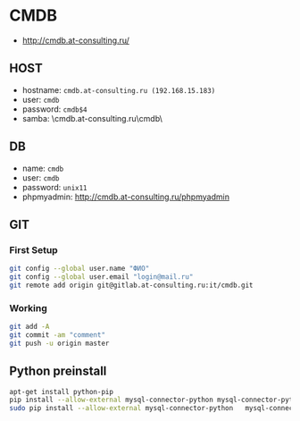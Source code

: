 # CMDB
* http://cmdb.at-consulting.ru/

## HOST
* hostname: `cmdb.at-consulting.ru (192.168.15.183)`
* user: `cmdb`
* password: `cmdb$4`
* samba: \\cmdb.at-consulting.ru\cmdb\

## DB
* name: `cmdb`
* user: `cmdb`
* password: `unix11`
* phpmyadmin: http://cmdb.at-consulting.ru/phpmyadmin

## GIT
### First Setup

```bash
git config --global user.name "ФИО"
git config --global user.email "login@mail.ru"
git remote add origin git@gitlab.at-consulting.ru:it/cmdb.git
```

### Working

```bash
git add -A
git commit -am "comment"
git push -u origin master
```

## Python preinstall
```bash
apt-get install python-pip
pip install --allow-external mysql-connector-python mysql-connector-python
sudo pip install --allow-external mysql-connector-python   mysql-connector-python
```
